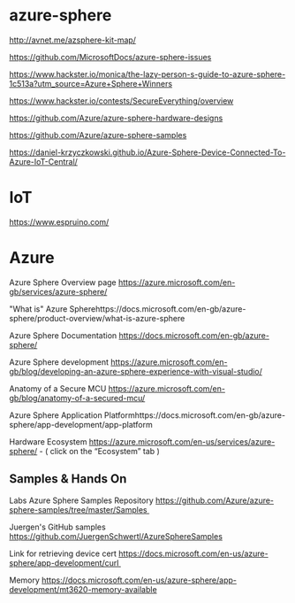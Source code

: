 # azure-sphere

http://avnet.me/azsphere-kit-map/

https://github.com/MicrosoftDocs/azure-sphere-issues

https://www.hackster.io/monica/the-lazy-person-s-guide-to-azure-sphere-1c513a?utm_source=Azure+Sphere+Winners

https://www.hackster.io/contests/SecureEverything/overview

https://github.com/Azure/azure-sphere-hardware-designs

https://github.com/Azure/azure-sphere-samples

https://daniel-krzyczkowski.github.io/Azure-Sphere-Device-Connected-To-Azure-IoT-Central/

# IoT

https://www.espruino.com/

# Azure

Azure Sphere Overview page https://azure.microsoft.com/en-gb/services/azure-sphere/  

"What is" Azure Spherehttps://docs.microsoft.com/en-gb/azure-sphere/product-overview/what-is-azure-sphere 

Azure Sphere Documentation https://docs.microsoft.com/en-gb/azure-sphere/  

Azure Sphere development https://azure.microsoft.com/en-gb/blog/developing-an-azure-sphere-experience-with-visual-studio/  

Anatomy of a Secure MCU https://azure.microsoft.com/en-gb/blog/anatomy-of-a-secured-mcu/  

Azure Sphere Application Platformhttps://docs.microsoft.com/en-gb/azure-sphere/app-development/app-platform  

Hardware Ecosystem https://azure.microsoft.com/en-us/services/azure-sphere/ - ( click on the “Ecosystem” tab )   

## Samples & Hands On 

Labs Azure Sphere Samples Repository https://github.com/Azure/azure-sphere-samples/tree/master/Samples 

Juergen's GitHub samples https://github.com/JuergenSchwertl/AzureSphereSamples

Link for retrieving device cert https://docs.microsoft.com/en-us/azure-sphere/app-development/curl 

Memory https://docs.microsoft.com/en-us/azure-sphere/app-development/mt3620-memory-available
